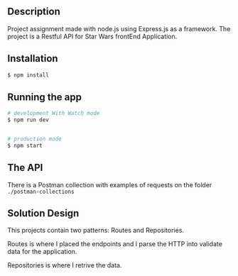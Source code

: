 ## Description

Project assignment made with node.js using Express.js as a framework.
The project is a Restful API for Star Wars frontEnd Application.

## Installation

```bash
$ npm install
```

## Running the app

```bash
# development With Watch mode
$ npm run dev


# production mode
$ npm start
```

## The API

There is a Postman collection with examples of requests on the folder `./postman-collections`

## Solution Design

This projects contain two patterns: Routes and Repositories.

Routes is where I placed the endpoints and I parse the HTTP into validate data for the application.

Repositories is where I retrive the data.
